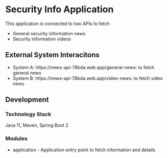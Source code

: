 # Security Info Application
This application is connected to two APIs to fetch 
* General security information news
* Security information videos

## External System Interacitons
<ul>
    <li> System A: https://news-api-78bda.web.app/general-news: to fetch general news</li>
    <li> System B: https://news-api-78bda.web.app/video-news: to fetch video news</li>
</ul>

## Development
### Technology Stack
Java 11, Maven, Spring Boot 2

### Modules
<ul>
    <li>application - Application entry point to fetch information and details</li>
</ul>
